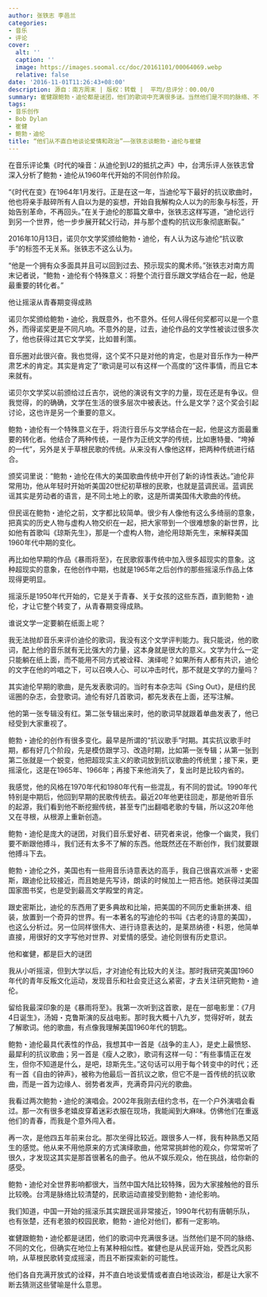 ```yaml
---
author: 张铁志 李邑兰
categories:
- 音乐
- 评论
cover:
  alt: ''
  caption: ''
  image: https://images.soomal.cc/doc/20161101/00064069.webp
  relative: false
date: '2016-11-01T11:26:43+08:00'
description: 源自：南方周末 | 版权：转载 |  平均/总评分：00.00/0
summary: 崔健跟鲍勃・迪伦都是谜团，他们的歌词中充满很多谜。当然他们是不同的脉络、不同的文化，但确实在地位上有某种相似性。崔健也是从民谣开始，受西北风影响，从草根民歌转变成摇滚，而且不断探索新的可能性……
tags:
- 音乐创作
- Bob Dylan
- 崔健
- 鲍勃・迪伦
title: “他们从不直白地谈论爱情和政治”――张铁志谈鲍勃・迪伦与崔健
---
```


在音乐评论集《时代的噪音：从迪伦到U2的抵抗之声》中，台湾乐评人张铁志曾深入分析了鲍勃・迪伦从1960年代开始的不同创作阶段。

“《时代在变》在1964年1月发行。正是在这一年，当迪伦写下最好的抗议歌曲时，他也将亲手敲碎所有人自以为是的妄想，开始自我解构众人以为的形象与标签，开始告别革命，不再回头。”在关于迪伦的那篇文章中，张铁志这样写道，“迪伦远行到另一个世界，他一步步展开弑父行动，并与那个虚构的抗议形象彻底断裂。”

2016年10月13日，诺贝尔文学奖颁给鲍勃・迪伦，有人认为这与迪伦“抗议歌手”的标签不无关系。张铁志不这么认为。

“他是一个拥有众多面具并且可以回到过去、预示现实的魔术师。”张铁志对南方周末记者说，“鲍勃・迪伦有个特殊意义：将整个流行音乐跟文学结合在一起，他是最重要的转化者。”

他让摇滚从青春期变得成熟

诺贝尔奖颁给鲍勃・迪伦，我既意外，也不意外。任何人得任何奖都可以是一个意外，而得诺奖更是不同凡响。不意外的是，过去，迪伦作品的文学性被谈过很多次了，他也获得过其它文学奖，比如普利策。

音乐圈对此很兴奋。我也觉得，这个奖不只是对他的肯定，也是对音乐作为一种严肃艺术的肯定。其实是肯定了“歌词是可以有这样一个高度的”这件事情，而且它本来就有。

诺贝尔文学奖以前颁给过丘吉尔，说他的演说有文字的力量，现在还是有争议。但我觉得，的的确确，文学在生活的很多层次中被表达。什么是文学？这个奖会引起讨论，这也许是另一个重要的意义。

鲍勃・迪伦有一个特殊意义在于，将流行音乐与文学结合在一起，他是这方面最重要的转化者。他结合了两种传统，一是作为正统文学的传统，比如惠特曼、“垮掉的一代”，另外是关于草根民歌的传统。从来没有人像他这样，把两种传统进行结合。

颁奖词里说：“鲍勃・迪伦在伟大的美国歌曲传统中开创了新的诗性表达。”迪伦非常用功，他从年轻时开始听美国20世纪初草根的民歌，也就是蓝调民谣。蓝调民谣其实是劳动者的语言，是不同土地上的歌，这是所谓美国伟大歌曲的传统。

但民谣在鲍勃・迪伦之前，文字都比较简单。很少有人像他有这么多绮丽的意象，把真实的历史人物与虚构人物交织在一起，把大家带到一个很难想象的新世界，比如他有首歌叫《琼斯先生》，那是一个虚构人物，迪伦用琼斯先生，来解释美国1960年代中期的变化。

再比如他早期的作品《暴雨将至》，在民歌叙事传统中加入很多超现实的意象。这种超现实的意象，在他创作中期，也就是1965年之后创作的那些摇滚乐作品上体现得更明显。

摇滚乐是1950年代开始的，它是关于青春、关于女孩的这些东西，直到鲍勃・迪伦，才让它整个转变了，从青春期变得成熟。

谁说文学一定要躺在纸面上呢？

我无法抛却音乐来评价迪伦的歌词，我没有这个文学评判能力。我只能说，他的歌词，配上他的音乐就有无比强大的力量，这本身就是很大的意义。文学为什么一定只能躺在纸上面，而不能用不同方式被诠释、演绎呢？如果所有人都有共识，迪伦的文字在他的吟唱之下，可以召唤人心、可以冲击时代，那不就是文学的力量吗？

其实迪伦早期的歌曲，是先发表歌词的。当时有本杂志叫《Sing Out》，是纽约民谣圈的杂志，会登歌词。迪伦有好几首歌词，都先发表在上面，还写注解。

他的第一张专辑没有红。第二张专辑出来时，他的歌词早就跟着单曲发表了，他已经受到大家重视了。

鲍勃・迪伦的创作有很多变化。最早是所谓的“抗议歌手”时期。其实抗议歌手时期，都有好几个阶段，先是模仿跟学习、改造时期，比如第一张专辑；从第一张到第二张就是一个蜕变，他把超现实主义的歌词放到抗议歌曲的传统里；接下来，更摇滚化，这是在1965年、1966年；再接下来他消失了，复出时是比较内省的。

我感觉，他的风格在1970年代和1980年代有一些混乱，有不同的尝试。1990年代特别是中期后，他回到早期的民歌传统去。最近20年他更往回走，那是他听音乐的起源，我们看到他不断挖掘传统，甚至专门出翻唱老歌的专辑，所以这20年他又在寻根，从根源上重新创造。

鲍勃・迪伦是庞大的谜团，对我们音乐爱好者、研究者来说，他像一个幽灵，我们要不断跟他搏斗，我们还有太多不了解的东西。他既然还在不断创作，我们就要跟他搏斗下去。

鲍勃・迪伦之外，美国也有一些用音乐诗意表达的高手，我自己很喜欢派蒂・史密斯，跟迪伦比较接近，而且她是先写诗，朗读的时候加上一把吉他。她获得过美国国家图书奖，也是受到最高文学殿堂的肯定。

跟史密斯比，迪伦的东西用了更多典故和比喻，把美国的不同历史重新拼凑、组装，放置到一个奇异的世界。有一本著名的写迪伦的书叫《古老的诗意的美国》，也这么分析过。另一位同样很伟大、进行诗意表达的，是莱昂纳德・科恩，他简单直接，用很好的文字写他对世界、对爱情的感受。迪伦则很有历史意识。

他和崔健，都是巨大的谜团

我从小听摇滚，但到大学以后，才对迪伦有比较大的关注。那时我研究美国1960年代的青年反叛文化运动，发现音乐和社会变迁这么紧密，才去关注研究鲍勃・迪伦。

留给我最深印象的是《暴雨将至》。我第一次听到这首歌，是在一部电影里：《7月4日诞生》，汤姆・克鲁斯演的反战电影。那时我大概十八九岁，觉得好听，就去了解歌词。他的歌曲，有点像我理解美国1960年代的钥匙。

鲍勃・迪伦最具代表性的作品，我想其中一首是《战争的主人》，是史上最愤怒、最犀利的抗议歌曲；另一首是《瘦人之歌》，歌词有这样一句：“有些事情正在发生，但你不知道是什么，是吧，琼斯先生。”这句话可以用于每个转变中的时代；还有一首《自由的钟声》，被称为他最后一首抗议之歌，但它不是一首传统的抗议歌曲，而是一首为边缘人、弱势者发声，充满奇异闪光的歌曲。

我看过两次鲍勃・迪伦的演唱会。2002年我刚去纽约念书，在一个户外演唱会看过。那一次有很多老嬉皮穿着迷彩衣服在现场，我能闻到大麻味。仿佛他们在重返他们的青春，而我是个意外闯入者。

再一次，是他四五年前来台北。那次坐得比较近。跟很多人一样，我有种熟悉又陌生的感觉。他从来不用他原来的方式演绎歌曲，他常常挑衅他的观众，你常常听了很久，才发现这其实是那首很著名的曲子。他从不娱乐观众，他在挑战，给你新的感受。

鲍勃・迪伦对全世界影响都很大，当然中国大陆比较特殊，因为大家接触他的音乐比较晚。台湾是脉络比较清楚的，民歌运动直接受到鲍勃・迪伦影响。

我们知道，中国一开始的摇滚乐其实跟民谣非常接近，1990年代初有唐朝乐队，也有张楚，还有老狼的校园民歌，鲍勃・迪伦对他们，都有一定影响。

崔健跟鲍勃・迪伦都是谜团，他们的歌词中充满很多谜。当然他们是不同的脉络、不同的文化，但确实在地位上有某种相似性。崔健也是从民谣开始，受西北风影响，从草根民歌转变成摇滚，而且不断探索新的可能性。

他们各自充满开放式的诠释，并不直白地谈爱情或者直白地谈政治，都是让大家不断去猜测这些譬喻是什么意思。